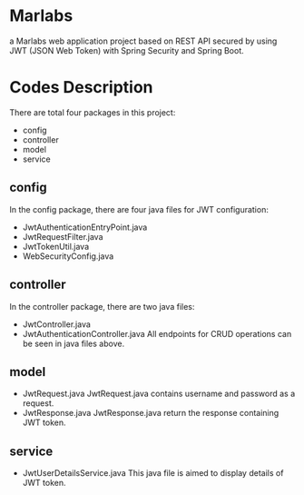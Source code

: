 # Marlabs
a Marlabs web application project based on REST API secured by using JWT (JSON Web Token) with Spring Security and Spring Boot.

# Codes Description 
There are total four packages in this project:
- config
- controller
- model
- service

## config
In the config package, there are four java files for JWT configuration:
- JwtAuthenticationEntryPoint.java
- JwtRequestFilter.java
- JwtTokenUtil.java
- WebSecurityConfig.java

## controller
In the controller package, there are two java files:
- JwtController.java
- JwtAuthenticationController.java
All endpoints for CRUD operations can be seen in java files above.

## model
- JwtRequest.java
JwtRequest.java contains username and password as a request.
- JwtResponse.java
JwtResponse.java return the response containing JWT token.

## service
- JwtUserDetailsService.java
This java file is aimed to display details of JWT token.
